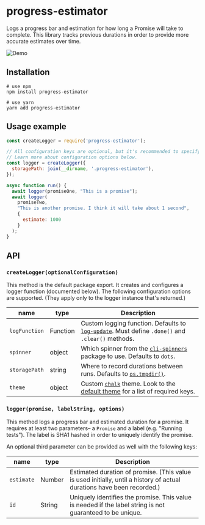 # progress-estimator

Logs a progress bar and estimation for how long a Promise will take to complete. This library tracks previous durations in order to provide more accurate estimates over time.

![Demo](https://user-images.githubusercontent.com/29597/48986949-474e2400-f0cf-11e8-86d7-d201f8ad8eca.gif)

## Installation

```shell
# use npm
npm install progress-estimator

# use yarn
yarn add progress-estimator
```

## Usage example

```js
const createLogger = require('progress-estimator');

// All configuration keys are optional, but it's recommended to specify a storage location.
// Learn more about configuration options below.
const logger = createLogger({
  storagePath: join(__dirname, '.progress-estimator'),
});

async function run() {
  await logger(promiseOne, "This is a promise");
  await logger(
    promiseTwo,
    "This is another promise. I think it will take about 1 second",
    {
      estimate: 1000
    }
  );
}
```
## API

### `createLogger(optionalConfiguration)`

This method is the default package export. It creates and configures a logger function (documented below). The following configuration options are supported. (They apply only to the logger instance that's returned.)

| name | type | Description |
| --- | --- | --- |
| `logFunction` | Function | Custom logging function. Defaults to [`log-update`](https://npmjs.com/package/log-update). Must define `.done()` and `.clear()` methods. |
| `spinner` | object | Which spinner from the [`cli-spinners`](https://npmjs.com/package/cli-spinners) package to use. Defaults to `dots`. |
| `storagePath` | string | Where to record durations between runs. Defaults to [`os.tmpdir()`](https://nodejs.org/api/os.html). |
| `theme` | object | Custom [`chalk`](https://npmjs.com/package/chalk) theme. Look to the [default theme](https://github.com/bvaughn/progress-estimator/blob/master/src/theme.js) for a list of required keys. |

### `logger(promise, labelString, options)`

This method logs a progress bar and estimated duration for a promise. It requires at least two parameters– a `Promise` and a label (e.g. "Running tests"). The label is SHA1 hashed in order to uniquely identify the promise.

An optional third parameter can be provided as well with the following keys:

| name | type | Description |
| --- | --- | --- |
| `estimate` | Number | Estimated duration of promise. (This value is used initially, until a history of actual durations have been recorded.) |
| `id` | String | Uniquely identifies the promise. This value is needed if the label string is not guaranteed to be unique. |
